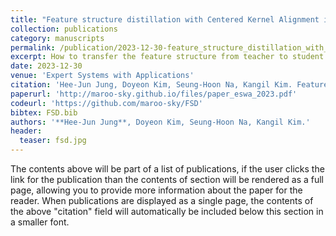```yaml
---
title: "Feature structure distillation with Centered Kernel Alignment in BERT transferring"
collection: publications
category: manuscripts
permalink: /publication/2023-12-30-feature_structure_distillation_with_centered_kernel_alignment_in_bert_transferring
excerpt: How to transfer the feature structure from teacher to student model?
date: 2023-12-30
venue: 'Expert Systems with Applications'
citation: 'Hee-Jun Jung, Doyeon Kim, Seung-Hoon Na, Kangil Kim. Feature structure distillation with Centered Kernel Alignment in BERT transferring. Expert Systems With Applications 2023.'
paperurl: 'http://maroo-sky.github.io/files/paper_eswa_2023.pdf'
codeurl: 'https://github.com/maroo-sky/FSD'
bibtex: FSD.bib
authors: '**Hee-Jun Jung**, Doyeon Kim, Seung-Hoon Na, Kangil Kim.'
header:
  teaser: fsd.jpg
---
```


The contents above will be part of a list of publications, if the user clicks the link for the publication than the contents of section will be rendered as a full page, allowing you to provide more information about the paper for the reader. When publications are displayed as a single page, the contents of the above "citation" field will automatically be included below this section in a smaller font.
